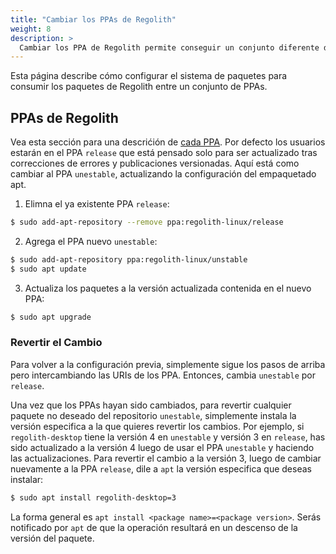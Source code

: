 ```yaml
---
title: "Cambiar los PPAs de Regolith"
weight: 8
description: >
  Cambiar los PPA de Regolith permite conseguir un conjunto diferente de versiones de paquetes.
---
```


Esta página describe cómo configurar el sistema de paquetes para consumir los paquetes de Regolith entre un conjunto de PPAs.

## PPAs de Regolith

Vea esta sección para una descrićión de [cada PPA](/docs/getting-started/install/#ppa-sources). Por defecto los usuarios estarán en el PPA `release` que está pensado solo para ser actualizado tras correcciones de errores y publicaciones versionadas. Aquí está como cambiar al PPA `unestable`, actualizando la configuración del empaquetado apt.

1. Elimna el ya existente PPA `release`:
```bash
$ sudo add-apt-repository --remove ppa:regolith-linux/release
```
2. Agrega el PPA nuevo `unestable`:
```bash
$ sudo add-apt-repository ppa:regolith-linux/unstable
$ sudo apt update
```
3. Actualiza los paquetes a la versión actualizada contenida en el nuevo PPA:
```bash
$ sudo apt upgrade
```

### Revertir el Cambio

Para volver a la configuración previa, simplemente sigue los pasos de arriba pero intercambiando las URIs de los PPA. Entonces, cambia `unestable` por `release`.

Una vez que los PPAs hayan sido cambiados, para revertir cualquier paquete no deseado del repositorio `unestable`, simplemente instala la versión especifica a la que quieres revertir los cambios. Por ejemplo, si `regolith-desktop` tiene la versión 4 en `unestable` y versión 3 en `release`, has sido actualizado a la versión 4 luego de usar el PPA `unestable` y haciendo las actualizaciones. Para revertir el cambio a la versión 3, luego de cambiar nuevamente a la PPA `release`, dile a `apt` la versión especifica que deseas instalar: 

```bash
$ sudo apt install regolith-desktop=3
```
La forma general es `apt install <package name>=<package version>`. Serás notificado por `apt` de que la operación resultará en un descenso de la versión del paquete.

